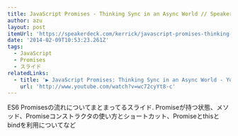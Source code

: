 ```yaml
---
title: JavaScript Promises - Thinking Sync in an Async World // Speaker Deck
author: azu
layout: post
itemUrl: 'https://speakerdeck.com/kerrick/javascript-promises-thinking-sync-in-an-async-world'
date: '2014-02-09T10:53:23.261Z'
tags:
  - JavaScript
  - Promises
  - スライド
relatedLinks:
  - title: '▶ JavaScript Promises: Thinking Sync in an Async World - YouTube'
    url: 'http://www.youtube.com/watch?v=wc72cyYt8-c'
---
```

ES6 Promisesの流れについてまとまってるスライド.
Promiseが持つ状態、メソッド、Promiseコンストラクタの使い方とショートカット、Promiseとthisとbindを利用についてなど
